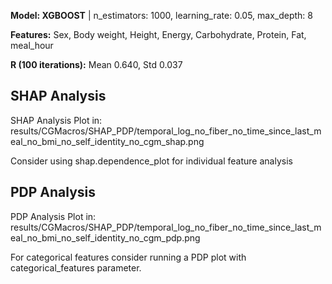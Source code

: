 

**Model: XGBOOST** | n_estimators: 1000, learning_rate: 0.05, max_depth: 8

**Features:** Sex, Body weight, Height, Energy, Carbohydrate, Protein, Fat, meal_hour

**R (100 iterations):** Mean 0.640, Std 0.037
## SHAP Analysis ##

SHAP Analysis Plot in: results/CGMacros/SHAP_PDP/temporal_log_no_fiber_no_time_since_last_meal_no_bmi_no_self_identity_no_cgm_shap.png

Consider using shap.dependence_plot for individual feature analysis
## PDP Analysis ##

PDP Analysis Plot in: results/CGMacros/SHAP_PDP/temporal_log_no_fiber_no_time_since_last_meal_no_bmi_no_self_identity_no_cgm_pdp.png

For categorical features consider running a PDP plot with categorical_features parameter.